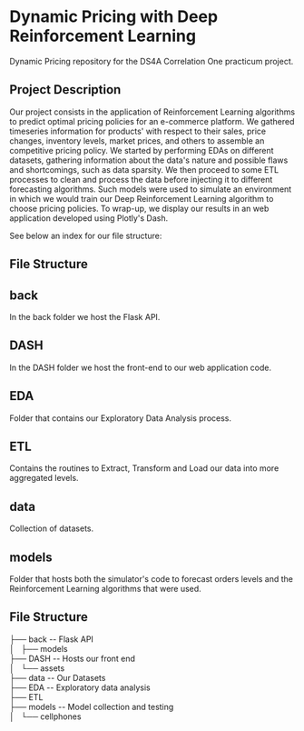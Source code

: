 # Dynamic Pricing with Deep Reinforcement Learning
Dynamic Pricing repository for the DS4A Correlation One practicum project.  

## Project Description
Our project consists in the application of Reinforcement Learning algorithms to predict optimal pricing policies for an e-commerce platform.
We gathered timeseries information for products' with respect to their sales, price changes, inventory levels, market prices, and others to assemble an competitive pricing policy.
We started by performing EDAs on different datasets, gathering information about the data's nature and possible flaws and shortcomings, such as data sparsity. We then proceed to some ETL processes to clean and process the data before injecting it to different forecasting algorithms. Such models were used to simulate an environment in which we would train our Deep Reinforcement Learning algorithm to choose pricing policies. To wrap-up, we display our results in an web application developed using Plotly's Dash.

See below an index for our file structure:

## File Structure
## back
In the back folder we host the Flask API.  

## DASH
In the DASH folder we host the front-end to our web application code.

## EDA
Folder that contains our Exploratory Data Analysis process.

## ETL
Contains the routines to Extract, Transform and Load our data into more aggregated levels.

## data
Collection of datasets.

## models
Folder that hosts both the simulator's code to forecast orders levels and the Reinforcement Learning algorithms that were used.

## File Structure
├── back  -- Flask API  
│   ├── models  
├── DASH -- Hosts our front end  
│   └── assets  
├── data  -- Our Datasets  
├── EDA  -- Exploratory data analysis  
├── ETL  
├── models  -- Model collection and testing  
│   └── cellphones  
